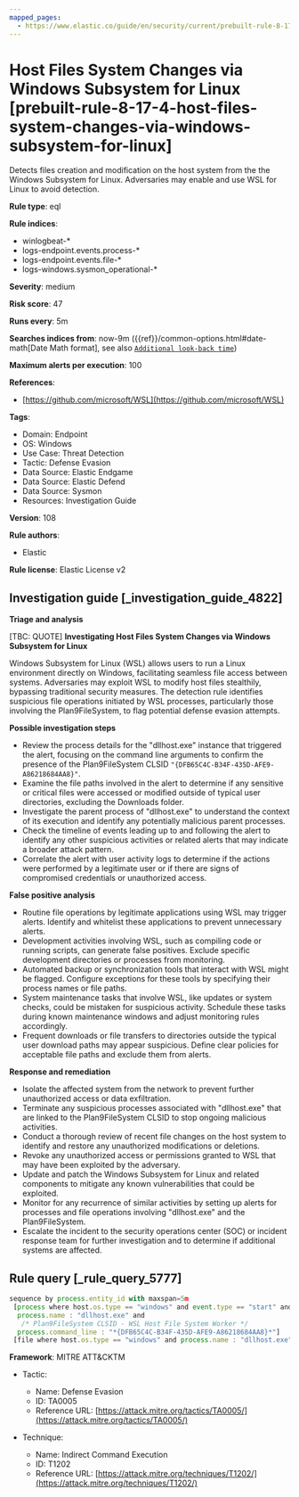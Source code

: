 ```yaml
---
mapped_pages:
  - https://www.elastic.co/guide/en/security/current/prebuilt-rule-8-17-4-host-files-system-changes-via-windows-subsystem-for-linux.html
---
```


# Host Files System Changes via Windows Subsystem for Linux [prebuilt-rule-8-17-4-host-files-system-changes-via-windows-subsystem-for-linux]

Detects files creation and modification on the host system from the the Windows Subsystem for Linux. Adversaries may enable and use WSL for Linux to avoid detection.

**Rule type**: eql

**Rule indices**:

* winlogbeat-*
* logs-endpoint.events.process-*
* logs-endpoint.events.file-*
* logs-windows.sysmon_operational-*

**Severity**: medium

**Risk score**: 47

**Runs every**: 5m

**Searches indices from**: now-9m ({{ref}}/common-options.html#date-math[Date Math format], see also [`Additional look-back time`](docs-content://solutions/security/detect-and-alert/create-detection-rule.md#rule-schedule))

**Maximum alerts per execution**: 100

**References**:

* [https://github.com/microsoft/WSL](https://github.com/microsoft/WSL)

**Tags**:

* Domain: Endpoint
* OS: Windows
* Use Case: Threat Detection
* Tactic: Defense Evasion
* Data Source: Elastic Endgame
* Data Source: Elastic Defend
* Data Source: Sysmon
* Resources: Investigation Guide

**Version**: 108

**Rule authors**:

* Elastic

**Rule license**: Elastic License v2

## Investigation guide [_investigation_guide_4822]

**Triage and analysis**

[TBC: QUOTE]
**Investigating Host Files System Changes via Windows Subsystem for Linux**

Windows Subsystem for Linux (WSL) allows users to run a Linux environment directly on Windows, facilitating seamless file access between systems. Adversaries may exploit WSL to modify host files stealthily, bypassing traditional security measures. The detection rule identifies suspicious file operations initiated by WSL processes, particularly those involving the Plan9FileSystem, to flag potential defense evasion attempts.

**Possible investigation steps**

* Review the process details for the "dllhost.exe" instance that triggered the alert, focusing on the command line arguments to confirm the presence of the Plan9FileSystem CLSID `"{DFB65C4C-B34F-435D-AFE9-A86218684AA8}"`.
* Examine the file paths involved in the alert to determine if any sensitive or critical files were accessed or modified outside of typical user directories, excluding the Downloads folder.
* Investigate the parent process of "dllhost.exe" to understand the context of its execution and identify any potentially malicious parent processes.
* Check the timeline of events leading up to and following the alert to identify any other suspicious activities or related alerts that may indicate a broader attack pattern.
* Correlate the alert with user activity logs to determine if the actions were performed by a legitimate user or if there are signs of compromised credentials or unauthorized access.

**False positive analysis**

* Routine file operations by legitimate applications using WSL may trigger alerts. Identify and whitelist these applications to prevent unnecessary alerts.
* Development activities involving WSL, such as compiling code or running scripts, can generate false positives. Exclude specific development directories or processes from monitoring.
* Automated backup or synchronization tools that interact with WSL might be flagged. Configure exceptions for these tools by specifying their process names or file paths.
* System maintenance tasks that involve WSL, like updates or system checks, could be mistaken for suspicious activity. Schedule these tasks during known maintenance windows and adjust monitoring rules accordingly.
* Frequent downloads or file transfers to directories outside the typical user download paths may appear suspicious. Define clear policies for acceptable file paths and exclude them from alerts.

**Response and remediation**

* Isolate the affected system from the network to prevent further unauthorized access or data exfiltration.
* Terminate any suspicious processes associated with "dllhost.exe" that are linked to the Plan9FileSystem CLSID to stop ongoing malicious activities.
* Conduct a thorough review of recent file changes on the host system to identify and restore any unauthorized modifications or deletions.
* Revoke any unauthorized access or permissions granted to WSL that may have been exploited by the adversary.
* Update and patch the Windows Subsystem for Linux and related components to mitigate any known vulnerabilities that could be exploited.
* Monitor for any recurrence of similar activities by setting up alerts for processes and file operations involving "dllhost.exe" and the Plan9FileSystem.
* Escalate the incident to the security operations center (SOC) or incident response team for further investigation and to determine if additional systems are affected.


## Rule query [_rule_query_5777]

```js
sequence by process.entity_id with maxspan=5m
 [process where host.os.type == "windows" and event.type == "start" and
  process.name : "dllhost.exe" and
   /* Plan9FileSystem CLSID - WSL Host File System Worker */
  process.command_line : "*{DFB65C4C-B34F-435D-AFE9-A86218684AA8}*"]
 [file where host.os.type == "windows" and process.name : "dllhost.exe" and not file.path : "?:\\Users\\*\\Downloads\\*"]
```

**Framework**: MITRE ATT&CKTM

* Tactic:

    * Name: Defense Evasion
    * ID: TA0005
    * Reference URL: [https://attack.mitre.org/tactics/TA0005/](https://attack.mitre.org/tactics/TA0005/)

* Technique:

    * Name: Indirect Command Execution
    * ID: T1202
    * Reference URL: [https://attack.mitre.org/techniques/T1202/](https://attack.mitre.org/techniques/T1202/)



